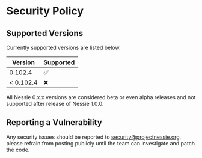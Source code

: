 # Security Policy

## Supported Versions

Currently supported versions are listed below.

| Version  | Supported          |
|----------|--------------------|
| 0.102.4   | :white_check_mark: |
| < 0.102.4 | :x:                |

All Nessie 0.x.x versions are considered beta or even alpha releases and not supported after
release of Nessie 1.0.0.

## Reporting a Vulnerability

Any security issues should be reported to security@projectnessie.org, please refrain from posting publicly until the team can investigate and patch the code.
